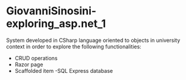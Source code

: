 # GiovanniSinosini-exploring_asp.net_1
System developed in CSharp language oriented to objects in university context in order to explore the following functionalities: 
- CRUD operations
- Razor page
- Scaffolded item
-SQL Express database
